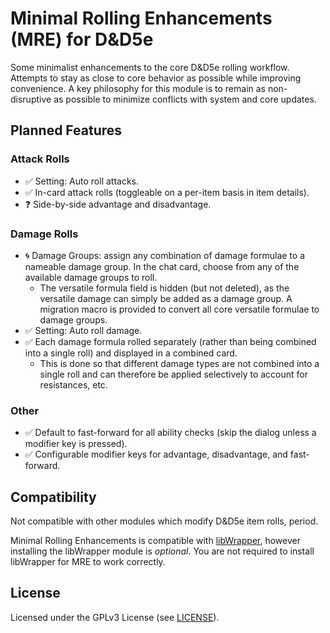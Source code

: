# Minimal Rolling Enhancements (MRE) for D&D5e

Some minimalist enhancements to the core D&D5e rolling workflow.
Attempts to stay as close to core behavior as possible while improving convenience.
A key philosophy for this module is to remain as non-disruptive as possible to minimize conflicts with system and core updates.

## Planned Features

### Attack Rolls

- ✅ Setting: Auto roll attacks.
- ✅ In-card attack rolls (toggleable on a per-item basis in item details).
- ❓ Side-by-side advantage and disadvantage.

### Damage Rolls

- 🌀 Damage Groups: assign any combination of damage formulae to a nameable damage group.
  In the chat card, choose from any of the available damage groups to roll.
  - The versatile formula field is hidden (but not deleted), as the versatile damage can simply be added as a damage group.
    A migration macro is provided to convert all core versatile formulae to damage groups.
- ✅ Setting: Auto roll damage.
- ✅ Each damage formula rolled separately (rather than being combined into a single roll) and displayed in a combined card.
  - This is done so that different damage types are not combined into a single roll and can therefore be applied selectively to account for resistances, etc.

### Other

- ✅ Default to fast-forward for all ability checks (skip the dialog unless a modifier key is pressed).
- ✅ Configurable modifier keys for advantage, disadvantage, and fast-forward.

## Compatibility

Not compatible with other modules which modify D&D5e item rolls, period.

Minimal Rolling Enhancements is compatible with [libWrapper](https://foundryvtt.com/packages/lib-wrapper/),
however installing the libWrapper module is *optional*.
You are not required to install libWrapper for MRE to work correctly.

## License

Licensed under the GPLv3 License (see [LICENSE](LICENSE)).
